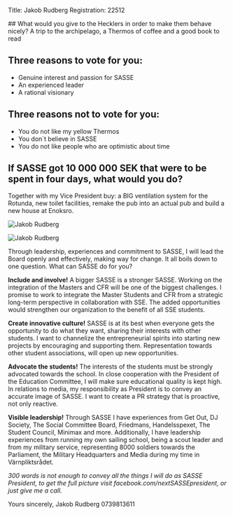 Title: Jakob Rudberg
Registration: 22512

<section class="well" markdown="1">
## What would you give to the Hecklers in order to make them behave nicely?
A trip to the archipelago, a Thermos of coffee and a good book to read

## Three reasons to vote for you:

* Genuine interest and passion for SASSE
* An experienced leader
* A rational visionary

## Three reasons not to vote for you:

* You do not like my yellow Thermos
* You don´t believe in SASSE
* You do not like people who are optimistic about time

## If SASSE got 10 000 000 SEK that were to be spent in four days, what would you do?
Together with my Vice President buy: a BIG ventilation system for the Rotunda, new toilet facilities, remake the pub into an actual pub and build a new house at Enoksro.
</section>

![Jakob Rudberg][pic-1]

![Jakob Rudberg][pic-2]

Through leadership, experiences and commitment to SASSE, I will lead the Board openly and effectively, making way for change. It all boils down to one question.
What can SASSE do for you?

**Include and involve!** A bigger SASSE is a stronger SASSE. Working on the integration of the Masters and CFR will be one of the biggest challenges. I promise to work to integrate the Master Students and CFR from a strategic long-term perspective in collaboration with SSE. The added opportunities would strengthen our organization to the benefit of all SSE students.

**Create innovative culture!** SASSE is at its best when everyone gets the opportunity to do what they want, sharing their interests with other students. I want to channelize the entrepreneurial spirits into starting new projects by encouraging and supporting them. Representation towards other student associations, will open up new opportunities.

**Advocate the students!** The interests of the students must be strongly advocated towards the school. In close cooperation with the President of the Education Committee, I will make sure educational quality is kept high. In relations to media, my responsibility as President is to convey an accurate image of SASSE. I want to create a PR strategy that is proactive, not only reactive.

**Visible leadership!** Through SASSE I have experiences from Get Out, DJ Society, The Social Committee Board, Friedmans, Handelsspexet, The Student Council, Minimax and more. Additionally, I have leadership experiences from running my own sailing school, being a scout leader and from my military service, representing 8000 soldiers towards the Parliament, the Military Headquarters and Media during my time in Värnpliktsrådet.

*300 words is not enough to convey all the things I will do as SASSE President, to get the full picture visit facebook.com/nextSASSEpresident, or just give me a call.*

Yours sincerely,
Jakob Rudberg
0739813611

[pic-1]: /static/images/extra/jakob-rudberg-1.jpg
[pic-2]: /static/images/extra/jakob-rudberg-2.jpg
